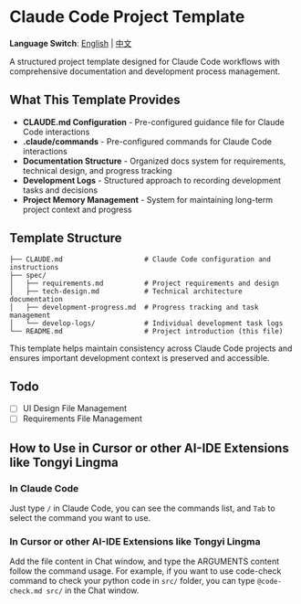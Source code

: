 # Claude Code Project Template

**Language Switch**: [English](README.md) | [中文](README.zh-CN.md)

A structured project template designed for Claude Code workflows with comprehensive documentation and development process management.

## What This Template Provides

- **CLAUDE.md Configuration** - Pre-configured guidance file for Claude Code interactions
- **.claude/commands** - Pre-configured commands for Claude Code interactions
- **Documentation Structure** - Organized docs system for requirements, technical design, and progress tracking
- **Development Logs** - Structured approach to recording development tasks and decisions
- **Project Memory Management** - System for maintaining long-term project context and progress

## Template Structure

```
├── CLAUDE.md                    # Claude Code configuration and instructions
├── spec/
│   ├── requirements.md          # Project requirements and design
│   ├── tech-design.md           # Technical architecture documentation
│   ├── development-progress.md  # Progress tracking and task management
│   └── develop-logs/            # Individual development task logs
└── README.md                    # Project introduction (this file)
```

This template helps maintain consistency across Claude Code projects and ensures important development context is preserved and accessible.

## Todo

- [ ] UI Design File Management
- [ ] Requirements File Management

## How to Use in Cursor or other AI-IDE Extensions like Tongyi Lingma

### In Claude Code

Just type `/` in Claude Code, you can see the commands list, and `Tab` to select the command you want to use.

### In Cursor or other AI-IDE Extensions like Tongyi Lingma

Add the file content in Chat window, and type the ARGUMENTS content follow the command usage.
For example, if you want to use code-check command to check your python code in `src/` folder, you can type `@code-check.md src/` in the Chat window.
